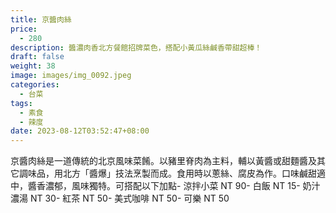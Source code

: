 ```yaml
---
title: 京醬肉絲
price:
  - 280
description: 醬濃肉香北方餐館招牌菜色，搭配小黃瓜絲鹹香帶甜超棒！
draft: false
weight: 38
image: images/img_0092.jpeg
categories:
  - 台菜
tags:
  - 素食
  - 辣度
date: 2023-08-12T03:52:47+08:00
---
```

京醬肉絲是一道傳統的北京風味菜餚。以豬里脊肉為主料，輔以黃醬或甜麵醬及其它調味品，用北方「醬爆」技法烹製而成。食用時以蔥絲、腐皮為作。口味鹹甜適中，醬香濃郁，風味獨特。可搭配以下加點- 涼拌小菜  NT 90- 白飯 NT 15- 奶汁濃湯 NT 30- 紅茶  NT 50- 美式咖啡 NT 50- 可樂 NT 50